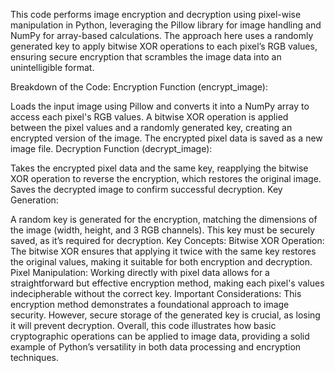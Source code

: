 This code performs image encryption and decryption using pixel-wise manipulation in Python, leveraging the Pillow library for image handling and NumPy for array-based calculations. The approach here uses a randomly generated key to apply bitwise XOR operations to each pixel’s RGB values, ensuring secure encryption that scrambles the image data into an unintelligible format.

Breakdown of the Code:
Encryption Function (encrypt_image):

Loads the input image using Pillow and converts it into a NumPy array to access each pixel's RGB values.
A bitwise XOR operation is applied between the pixel values and a randomly generated key, creating an encrypted version of the image.
The encrypted pixel data is saved as a new image file.
Decryption Function (decrypt_image):

Takes the encrypted pixel data and the same key, reapplying the bitwise XOR operation to reverse the encryption, which restores the original image.
Saves the decrypted image to confirm successful decryption.
Key Generation:

A random key is generated for the encryption, matching the dimensions of the image (width, height, and 3 RGB channels). This key must be securely saved, as it’s required for decryption.
Key Concepts:
Bitwise XOR Operation: The bitwise XOR ensures that applying it twice with the same key restores the original values, making it suitable for both encryption and decryption.
Pixel Manipulation: Working directly with pixel data allows for a straightforward but effective encryption method, making each pixel's values indecipherable without the correct key.
Important Considerations:
This encryption method demonstrates a foundational approach to image security. However, secure storage of the generated key is crucial, as losing it will prevent decryption.
Overall, this code illustrates how basic cryptographic operations can be applied to image data, providing a solid example of Python’s versatility in both data processing and encryption techniques.
